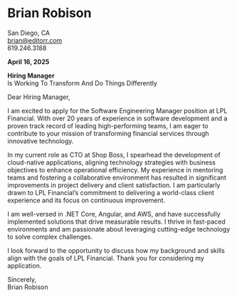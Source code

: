 # Brian Robison  
San Diego, CA  
brian@editorr.com  
619.246.3188  

**April 16, 2025**  

**Hiring Manager**  
Is Working To Transform And Do Things Differently  

Dear Hiring Manager,

I am excited to apply for the Software Engineering Manager position at LPL Financial. With over 20 years of experience in software development and a proven track record of leading high-performing teams, I am eager to contribute to your mission of transforming financial services through innovative technology.

In my current role as CTO at Shop Boss, I spearhead the development of cloud-native applications, aligning technology strategies with business objectives to enhance operational efficiency. My experience in mentoring teams and fostering a collaborative environment has resulted in significant improvements in project delivery and client satisfaction. I am particularly drawn to LPL Financial’s commitment to delivering a world-class client experience and its focus on continuous improvement.

I am well-versed in .NET Core, Angular, and AWS, and have successfully implemented solutions that drive measurable results. I thrive in fast-paced environments and am passionate about leveraging cutting-edge technology to solve complex challenges.

I look forward to the opportunity to discuss how my background and skills align with the goals of LPL Financial. Thank you for considering my application.

Sincerely,  
Brian Robison